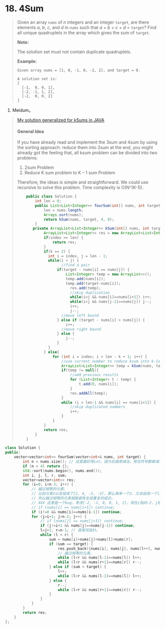 # 18. 4Sum

> Given an array `nums` of *n* integers and an integer `target`, are there elements *a*, *b*, *c*, and *d* in `nums` such that *a* + *b* + *c* + *d* = `target`? Find all unique quadruplets in the array which gives the sum of `target`.
>
> **Note:**
>
> The solution set must not contain duplicate quadruplets.
>
> **Example:**
>
> ```
> Given array nums = [1, 0, -1, 0, -2, 2], and target = 0.
> 
> A solution set is:
> [
>   [-1,  0, 0, 1],
>   [-2, -1, 1, 2],
>   [-2,  0, 0, 2]
> ]
> ```

1. Meidum。

> [My solution generalized for kSums in JAVA](https://leetcode.com/problems/4sum/discuss/8609/My-solution-generalized-for-kSums-in-JAVA)
>
> #### General Idea
>
> If you have already read and implement the 3sum and 4sum by using the sorting approach: reduce them into 2sum at the end, you might already got the feeling that, all ksum problem can be divided into two problems:
>
> 1. 2sum Problem
> 2. Reduce K sum problem to K – 1 sum Problem
>
> Therefore, the ideas is simple and straightforward. We could use recursive to solve this problem. Time complexity is O(N^(K-1)).
>
> ```java
>     public class Solution {
>         int len = 0;
>         public List<List<Integer>> fourSum(int[] nums, int target) {
>             len = nums.length;
>             Arrays.sort(nums);
>             return kSum(nums, target, 4, 0);
>         }
>        private ArrayList<List<Integer>> kSum(int[] nums, int target, int k, int index) {
>             ArrayList<List<Integer>> res = new ArrayList<List<Integer>>();
>             if(index >= len) {
>                 return res;
>             }
>             if(k == 2) {
>             	int i = index, j = len - 1;
>             	while(i < j) {
>                     //find a pair
>             	    if(target - nums[i] == nums[j]) {
>             	    	List<Integer> temp = new ArrayList<>();
>                     	temp.add(nums[i]);
>                     	temp.add(target-nums[i]);
>                         res.add(temp);
>                         //skip duplication
>                         while(i<j && nums[i]==nums[i+1]) i++;
>                         while(i<j && nums[j-1]==nums[j]) j--;
>                         i++;
>                         j--;
>                     //move left bound
>             	    } else if (target - nums[i] > nums[j]) {
>             	        i++;
>                     //move right bound
>             	    } else {
>             	        j--;
>             	    }
>             	}
>             } else{
>                 for (int i = index; i < len - k + 1; i++) {
>                     //use current number to reduce ksum into k-1sum
>                     ArrayList<List<Integer>> temp = kSum(nums, target - nums[i], k-1, i+1);
>                     if(temp != null){
>                         //add previous results
>                         for (List<Integer> t : temp) {
>                             t.add(0, nums[i]);
>                         }
>                         res.addAll(temp);
>                     }
>                     while (i < len-1 && nums[i] == nums[i+1]) {
>                         //skip duplicated numbers
>                         i++;
>                     }
>                 }
>             }
>             return res;
>         }
>     }
> ```

```cpp
class Solution {
public:
    vector<vector<int>> fourSum(vector<int>& nums, int target) {
        int n = nums.size(); // 这里最好用int，因为后面用减法，用无符号数做减法很危险，容易溢出。
        if (n < 4) return {};
        std::sort(nums.begin(), nums.end());
        int i, j, l, r, sum;
        vector<vector<int>> res;
        for (i=0; i<n-3; i++) {
            // 越过相等的元素。
            // 比如元素2以及组成了[2, 4, -3, -3]，那么再来一个2，又会组成一个[2, 4, -3, -3]，
            // 所以越过相等的元素就能避免生成重复的组合。
            // XXX 这里是一个bug，考虑[-2, -1, 0, 0, 1, 2]，现在i指向-2，j指向0，如果是这种断言，那么j跳过0，指向下一个0，其实变相地缩小了后面的查找空间，从[0, 1, 2]变成了[1, 2]。
            // if (nums[i] == nums[i+1]) continue;
            if (i!=0 && nums[i]==nums[i-1]) continue;
            for (j=i+1; j<n-2; j++) {
                // if (nums[j] == nums[j+1]) continue;
                if (j!=i+1 && nums[j]==nums[j-1]) continue;
                l=j+1, r=n-1; // 首尾双指针。
                while (l < r) {
                    sum = nums[i]+nums[j]+nums[l]+nums[r];
                    if (sum == target) {
                        res.push_back({nums[i], nums[j], nums[l++], nums[r--]});
                        // 越过相等的元素。
                        while (l<r && nums[l-1]==nums[l]) l++;
                        while (l<r && nums[r+1]==nums[r]) r--;
                    } else if (sum < target) {
                        l++;
                        while (l<r && nums[l-1]==nums[l]) l++;
                    } else {
                        r--;
                        while (l<r && nums[r+1]==nums[r]) r--;
                    }
                }
            }
        }
        return res;
    }
};
```

